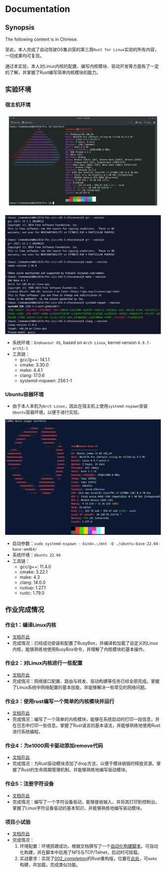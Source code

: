 # Documentation

## Synopsis

The following content is in Chinese.

至此，本人完成了自动驾驶OS集训营的第三周`Rust for Linux`实验的所有内容，一切成果均可复现。

通过本实验，本人对Linux内核的配置、编写内核模块、驱动开发等方面有了一定的了解，并掌握了Rust编写简单内核模块的能力。

## 实验环境

### 宿主机环境

![alt text](image-11.png)

![alt text](image-12.png)

- 系统环境：`Endeavour OS`, based on `Arch Linux`, kernel version `6.9.7-arch1-1`
- 工具链：
    - gcc/g++: 14.1.1
    - cmake: 3.30.0
    - make: 4.4.1
    - clang: 17.0.6
    - systemd-nspawn: 256.1-1

### Ubuntu容器环境

- 由于本人本机为`Arch Linux`，因此在宿主机上使用`systemd-nspawn`安装`Ubuntu`容器环境，以便于进行实验。

![alt text](image-13.png)

- 启动参数：```sudo systemd-nspawn --bind=.:/mnt -D ./ubuntu-base-22.04-base-amd64/```
- 系统环境：`Ubuntu 22.04`
- 工具链：
    - gcc/g++: 11.4.0
    - cmake: 3.22.1
    - make: 4.3
    - clang: 14.0.0
    - rustup: 1.27.1
    - rustc: 1.79.0

## 作业完成情况

### 作业1：编译Linux内核

- [文档在此](./01-busybox-kernel.md)
- 完成情况：已经成功安装和配置了BusyBox，并编译和加载了自定义的Linux内核，能够熟练地使用BusyBox命令，并理解了内核模块的基本操作。

### 作业2：对Linux内核进行一些配置

- [文档在此](./02-linux-network.md)
- 完成情况：网络接口配置、路由与转发、驱动构建等任务已经全部完成。掌握了Linux系统中网络配置的基本技能，并能够解决一些常见的网络问题。

### 作业3：使用rust编写一个简单的内核模块并运行

- [文档在此](./03-hacking-kernel.md)
- 完成情况：编写了一个简单的内核模块，能够在系统启动时打印一段信息，并在日志中打印一些信息。掌握了Rust语言的基本语法，并能够熟练地使用Rust进行系统编程。

### 作业4：为e1000网卡驱动添加remove代码
- [文档在此](./04-remove-module.md)
- 完成情况：为Rust驱动模块添加了drop方法，以便于模块销毁时释放资源。掌握了Rust的生命周期管理机制，并能够熟练地编写驱动模块。

### 作业5：注册字符设备
- [文档在此](./05-char-device.md)
- 完成情况：编写了一个字符设备驱动，能够接收输入，并将其打印到控制台。掌握了Linux字符设备驱动的基本知识，并能够熟练地编写驱动模块。

### 项目小试验
- [文档在此](./06-linux-network-exmeriments.md)
- 完成情况：
  1. 环境配置：环境搭建成功，根据文档撰写了一个[自动化构建脚本](../r4l_experiment/build.sh)，可自动化构建，并在脚本中启用了NFS与TCP/Telnet，启动时可挂载。
  2. 实战要求：实现了[002_completion](../r4l_experiment/driver/002_completion/)的Rust重构版，位置在[此处](../r4l_experiment/driver/003_completion_rust/)，可`make`构建，并加载，完成类似功能。
